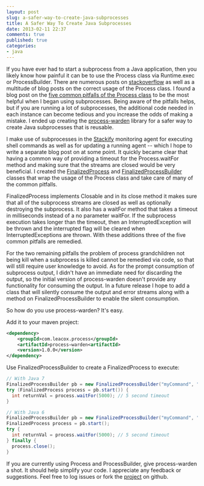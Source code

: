 ```yaml
---
layout: post
slug: a-safer-way-to-create-java-subprocesses
title: A Safer Way To Create Java Subprocesses
date: 2013-02-11 22:37
comments: true
published: true
categories:
- java
---
```


If you have ever had to start a subprocess from a Java application, then you likely know how painful it can be to use the Process class via Runtime.exec or ProcessBuilder. There are numerous posts on [stackoverflow](http://stackoverflow.com/search?tab=votes&q=%5bjava%5d%20processbuilder) as well as a multitude of blog posts on the correct usage of the Process class. I found a blog post on the [five common pitfalls of the Process class](http://kylecartmell.com/?p=9) to be the most helpful when I began using subprocesses. Being aware of the pitfalls helps, but if you are running a lot of subprocesses, the additional code needed in each instance can become tedious and you increase the odds of making a mistake. I ended up creating the [process-warden](https://github.com/johnlcox/process-warden) library for a safer way to create Java subprocesses that is reusable.

I make use of subprocesses in the [Stackify](http://www.stackify.com/) monitoring agent for executing shell commands as well as for updating a running agent -- which I hope to write a separate blog post on at some point. It quickly became clear that having a common way of providing a timeout for the Process.waitFor method and making sure that the streams are closed would be very beneficial. I created the [FinalizedProcess](https://github.com/johnlcox/process-warden/blob/master/src/main/java/com/leacox/process/FinalizedProcess.java) and [FinalizedProcessBuilder](https://github.com/johnlcox/process-warden/blob/master/src/main/java/com/leacox/process/FinalizedProcessBuilder.java) classes that wrap the usage of the Process class and take care of many of the common pitfalls.

FinalizedProcess implements Closable and in its close method it makes sure that all of the subprocess streams are closed as well as optionally destroying the subprocess. It also has a waitFor method that takes a timeout in milliseconds instead of a no parameter waitFor. If the subprocess execution takes longer than the timeout, then an InterruptedException will be thrown and the interrupted flag will be cleared when InterruptedExceptions are thrown. With these additions three of the five common pitfalls are remedied.

For the two remaining pitfalls the problem of process grandchildren not being kill when a subprocess is killed cannot be remedied via code, so that will still require user knowledge to avoid. As for the prompt consumption of subprocess output, I didn't have an immediate need for discarding the output, so the initial version of process-warden doesn't provide any functionality for consuming the output. In a future release I hope to add a class that will silently consume the output and error streams along with a method on FinalizedProcessBuilder to enable the silent consumption.

So how do you use process-warden? It's easy. 

Add it to your maven project:
```xml
<dependency>
	<groupId>com.leacox.process</groupId>
	<artifactId>process−warden<artifactId>
	<version>1.0.0</version>
</dependency>
```

Use FinalizedProcessBuilder to create a FinalizedProcess to execute:
```java
// With Java 7
FinalizedProcessBuilder pb = new FinalizedProcessBuilder("myCommand", "myArg");
try (FinalizedProcess process = pb.start()) {
  int returnVal = process.waitFor(5000); // 5 second timeout
}

// With Java 6
FinalizedProcessBuilder pb = new FinalizedProcessBuilder("myCommand", "myArg");
FinalizedProcess process = pb.start();
try {
  int returnVal = process.waitFor(5000); // 5 second timeout
} finally {
  process.close();
}
```

If you are currently using Process and ProcessBuilder, give process-warden a shot. It should help simplify your code. I appreciate any feedback or suggestions. Feel free to log issues or fork the [project](https://github.com/johnlcox/process-warden) on github.
